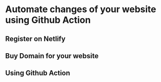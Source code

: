 # Automate changes of your website using Github Action

## Register on Netlify

## Buy Domain for your website

## Using Github Action

